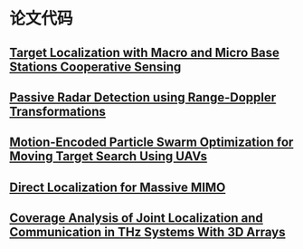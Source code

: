 # 论文代码
## [Target Localization with Macro and Micro Base Stations Cooperative Sensing](https://github.com/yangpannanren/Paper_Code/tree/main/Target_Localization_with_Macro_and_Micro_Base_Stations_Cooperative_Sensing)
## [Passive Radar Detection using Range-Doppler Transformations](https://github.com/yangpannanren/Paper_Code/tree/main/Passive_Radar_Detection_using_Range-Doppler_Transformations)
## [Motion-Encoded Particle Swarm Optimization for Moving Target Search Using UAVs](https://github.com/yangpannanren/Paper_Code/tree/main/Motion_Encoded_Particle_Swarm_Optimization(MPSO))
## [Direct Localization for Massive MIMO](https://github.com/yangpannanren/Paper_Code/tree/main/Direct_Localization_for_Massive_MIMO)
## [Coverage Analysis of Joint Localization and Communication in THz Systems With 3D Arrays](https://github.com/yangpannanren/Paper_Code/tree/main/Coverage_Analysis_of_Joint_Localization_and_Communication_in_THz_Systems_With_3D_Arrays)
